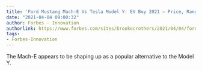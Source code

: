```yaml
---
title: 'Ford Mustang Mach-E Vs Tesla Model Y: EV Buy 2021 — Price, Range, Self-Driving'
date: "2021-04-04 09:00:32"
author: Forbes - Innovation
authorlink: https://www.forbes.com/sites/brookecrothers/2021/04/04/ford-mustang-mach-e-vs-tesla-model-y-ev-buy-2021---price-range-self-driving/
tags:
- Forbes-Innovation
---
```

The Mach-E appears to be shaping up as a popular alternative to the Model Y.